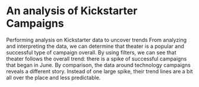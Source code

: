 # An analysis of Kickstarter Campaigns
Performing analysis on Kickstarter data to uncover trends
From analyzing and interpreting the data, we can determine that theater is a popular and successful type of campaign overall. By using filters, we can see that theater follows the overall trend: there is a spike of successful campaigns that began in June. By comparison, the data around technology campaigns reveals a different story. Instead of one large spike, their trend lines are a bit all over the place and less predictable.
